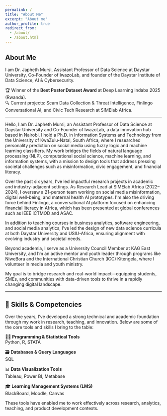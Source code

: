 ```yaml
---
permalink: /
title: "About Me"
excerpt: "About me"
author_profile: true
redirect_from: 
  - /about/
  - /about.html
---
```


## About Me
I am Dr. Japheth Mursi, Assistant Professor of Data Science at Daystar University, Co-Founder of IwazoLab, and founder of the Daystar Institute of Data Science, AI & Cybersecurity.  

🏆 Winner of the **Best Poster Dataset Award** at Deep Learning Indaba 2025 (Rwanda).  
🔍 Current projects: Scam Data Collection & Threat Intelligence, Finlingo Conversational AI, and Civic Tech Research at SIMElab Africa.  

---

Hello, I am Dr. Japheth Mursi, an Assistant Professor of Data Science at Daystar University and Co-Founder of IwazoLab, a data innovation hub based in Nairobi. I hold a Ph.D. in Information Systems and Technology from the University of KwaZulu-Natal, South Africa, where I researched personality prediction on social media using fuzzy logic and machine learning classifiers. My work bridges the fields of natural language processing (NLP), computational social science, machine learning, and information systems, with a mission to design tools that address pressing societal challenges such as misinformation, civic engagement, and financial literacy.

Over the past six years, I’ve led impactful research projects in academic and industry-adjacent settings. As Research Lead at SIMElab Africa (2022–2024), I oversaw a 21-person team working on social media misinformation, digital well-being, and maternal health AI prototypes. I'm also the driving force behind Finlingo, a conversational AI platform focused on enhancing financial literacy in Africa, which has been presented at global conferences such as IEEE ICTMOD and ASAC.

In addition to teaching courses in business analytics, software engineering, and social media analytics, I’ve led the design of new data science curricula at both Daystar University and USIU-Africa, ensuring alignment with evolving industry and societal needs.

Beyond academia, I serve as a University Council Member at KAG East University, and I’m an active mentor and youth leader through programs like NiweBora and the International Christian Church (ICC) Kitengela, where I volunteer in media and youth ministry.

My goal is to bridge research and real-world impact—equipping students, SMEs, and communities with data-driven tools to thrive in a rapidly changing digital landscape.

---

## 🧠 Skills & Competencies
Over the years, I’ve developed a strong technical and academic foundation through my work in research, teaching, and innovation. Below are some of the core tools and skills I bring to the table:

👨‍💻 **Programming & Statistical Tools**  
Python, R, STATA  

🗃️ **Databases & Query Languages**  
SQL  

📊 **Data Visualization Tools**  
Tableau, Power BI, Metabase  

🎓 **Learning Management Systems (LMS)**  
BlackBoard, Moodle, Canvas  

These tools have enabled me to work effectively across research, analytics, teaching, and product development contexts.
